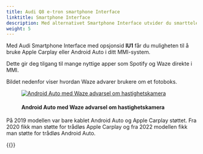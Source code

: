```yaml
---
title: Audi Q8 e-tron smartphone Interface
linktitle: Smartphone Interface
description: Med alternativet Smartphone Interface utvider du smarttelefonen til MMI-systemet
weight: 5
---
```

<!-- markdownlint-disable MD033 -->
Med Audi Smartphone Interface med opsjonsid **IU1** får du muligheten til å bruke Apple Carplay eller Android Auto i ditt MMI-system.

Dette gir deg tilgang til mange nyttige apper som Spotify og Waze direkte i MMI.

Bildet nedenfor viser hvordan Waze advarer brukere om et fotoboks.

<figure>
    <a href="https://media.electrichasgoneaudi.net/multimedia/models/e-tron/technology/uiandoperations/smartphoneinterface/speedcam.jpeg">
        <img src="https://media.electrichasgoneaudi.net/multimedia/models/e-tron/technology/uiandoperations/smartphoneinterface/speedcams.jpg"
        class="img-fluid" alt="Android Auto med Waze advarsel om hastighetskamera" title="Android Auto med Waze advarsel om hastighetskamera">
    </a>
    <figcaption><h4>Android Auto med Waze advarsel om hastighetskamera</h4></figcaption>
</figure>

På 2019 modellen var bare kablet Android Auto og Apple Carplay støttet. Fra 2020 fikk man støtte for trådløs Apple Carplay og fra 2022 modellen fikk man støtte for trådløs Android Auto.

{{<children description="true" />}}
